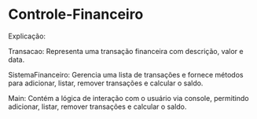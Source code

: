 # Controle-Financeiro

Explicação:

Transacao: Representa uma transação financeira com descrição, valor e data.

SistemaFinanceiro: Gerencia uma lista de transações e fornece métodos para adicionar, listar, remover transações e calcular o saldo.

Main: Contém a lógica de interação com o usuário via console, permitindo adicionar, listar, remover transações e calcular o saldo.
